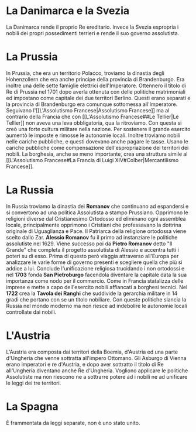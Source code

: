 # La Danimarca e la Svezia
La Danimarca rende il proprio Re ereditario.
Invece la Svezia espropria i nobili dei propri possedimenti terrieri e rende il suo governo assolutista.
# La Prussia
In Prussia, che era un territorio Polacco, troviamo la dinastia degli Hohenzollern che era anche principe della provincia di Brandenburgo. Era inoltre una delle sette famiglie elettrici dell'Imperatore.
Ottennero il titolo di Re di Prussia nel 1701 dopo averla ottenuta con delle politiche matrimoniali ed impostano come capitale dei due territori Berlino. Questi erano separati e la provincia di Brandenburgo era comunque sottomessa all'Imperatore.
Seguivano l'[[L'Assolutismo Francese|Assolutismo Francese]] ma al contrario della Francia che con [[L'Assolutismo Francese##Le Tellier|Le Tellier]] non aveva una leva obbligatoria, qua la ritroviamo. Con questa si creò una forte cultura militare nella nazione. Per sostenere il grande esercito aumentò le imposte e rimosse le autonomie locali. Inoltre troviamo nobili nelle cariche pubbliche, e questi dovevano anche pagare le tasse. Usano le cariche pubbliche come compensazione dell'espropriazione dei territori dei nobili. La borghesia, anche se meno importante, crea una struttura simile al [[L'Assolutismo Francese#La Francia di Luigi XIV#Colber|Mercantilismo Francese]]. 
# La Russia
In Russia troviamo la dinastia dei **Romanov** che continuano ad espandersi e si convertono ad una politica Assolutista a stampo Prussiano.
Opprimono le religioni diverse dal Cristianesimo Ortodosso ed eliminano ogni assemblea locale, principalmente opprimono i Cristiani che professavano la dottrina originale di Uguaglianza e Pace. Il Patriarca della religione ortodossa viene scelto dallo Zar.
**Alessio Romanov** fu il primo ad instanziare le politiche assolutiste nel 1629. Viene successo poi da **Pietro Romanov** detto "Il Grande" che completa il progetto assolutista di Alessio e accentra tutti i poteri su di esso. Prima di questo però viaggia attraverso all'Europa per analizzare le varie forme di governo presenti e scegliere quella che più si addice a lui.
Conclude l'unificazione religiosa trucidando i non ortodossi e nel **1703** fonda **San Pietroburgo** facendola diventare la capitale data la sua importanza come nodo per il commercio.
Come in Francia statalizza delle imprese e mette a capo dell'esercito nobili affiancati a borghesi tecnici. Nel **1722** crea la **Tavola dei Ranghi** che suddivide la gerarchia militare in 14 gradi che portano con se un titolo nobiliare.
Con queste politiche slancia la Russia nel mondo moderno ma non riesce ad indebolire le autonomie locali controllate dai nobili.
# L'Austria
L'Austria era composta dai territori della Boemia, d'Austria ed una parte d'Ungheria che venne sottratta all'impero Ottomano.
Gli Asburgo di Vienna erano imperatori e re d'Austria, e dopo aver sottratto il titolo di Re all'Ungheria diventano anche Re d'Ungheria. Vogliono applicare le politiche Assolutiste ma non riescono ne a sottrarre potere ad i nobili ne ad unificare le leggi dei tre territori.
# La Spagna
È frammentata da leggi separate, non è uno stato unito.